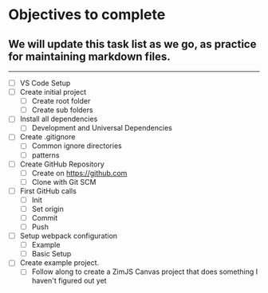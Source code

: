 # Objectives to complete
## We will update this task list as we go, as practice for maintaining markdown files. 
---
- [ ] VS Code Setup
- [ ] Create initial project
  - [ ] Create root folder
  - [ ] Create sub folders
- [ ] Install all dependencies
  - [ ] Development and Universal Dependencies
- [ ] Create .gitignore
  - [ ] Common ignore directories
  - [ ] patterns
- [ ] Create GitHub Repository
  - [ ] Create on https://github.com
  - [ ] Clone with Git SCM
- [ ] First GitHub calls
  - [ ] Init
  - [ ] Set origin
  - [ ] Commit
  - [ ] Push
- [ ] Setup webpack configuration
  - [ ] Example
  - [ ] Basic Setup
- [ ] Create example project.
  - [ ] Follow along to create a ZimJS Canvas project that does something I haven't figured out yet